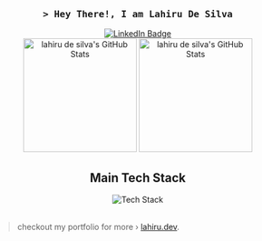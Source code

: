 <img src="https://komarev.com/ghpvc/?username=lahirudsilva&style=flat-square&color=blue" alt=""/>
<h3 align="center">
        <samp>&gt; Hey There!, I am Lahiru De Silva
        </samp>
</h3>

<div id="badges" align="center">    
  <a href="https://www.linkedin.com/in/lahiru-de-silva-b6635a1ba/">
    <img src="https://img.shields.io/badge/LinkedIn-blue?style=for-the-badge&logo=linkedin&logoColor=white" alt="LinkedIn Badge"/>
  </a>
</div>

<!-- Activity Widget -->
<div align="center">
                <img alt="lahiru de silva's GitHub Stats" height="200em"
                src="http://github-readme-streak-stats.herokuapp.com?user=lahirudsilva&layout=compact&theme=dark&background=000000" />
        <img alt="lahiru de silva's GitHub Stats" height="200em"
                src="https://github-readme-stats.vercel.app/api/top-langs/?username=lahirudsilva&layout=compact&theme=dark&background=000000" />
        <br>
</div>

<!-- Details Section -->
<div align="center">
<h2>Main Tech Stack</h2>
        
 <img src="https://skillicons.dev/icons?i=ts,js,react,html,css,nodejs,gql,python,flask,mysql,mongo,java,spring,git,docker,jest,sass&perline=9" alt="Tech Stack" /> 
</div>

<br>

> checkout my portfolio for more › [lahiru.dev](https://personal-portfolio-fqih6s8h5-typicalcoderr.vercel.app/).


